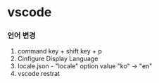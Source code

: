 # vscode 

### 언어 변경

1. command key + shift key + p
2. Cinfigure Display Language
3. locale.json - "locale" option value "ko" -> "en"
4. vscode restrat